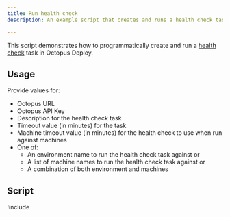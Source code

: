 ```yaml
---
title: Run health check
description: An example script that creates and runs a health check task.

---
```


This script demonstrates how to programmatically create and run a [health check](/docs/getting-started-guides/octopus-concepts/health-checks.md) task in Octopus Deploy.

## Usage

Provide values for:

- Octopus URL
- Octopus API Key
- Description for the health check task
- Timeout value (in minutes) for the task
- Machine timeout value (in minutes) for the health check to use when run against machines
- One of:
  - An environment name to run the health check task against or
  - A list of machine names to run the health check task against or
  - A combination of both environment and machines

## Script

!include <run-healthcheck-scripts>
